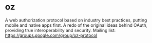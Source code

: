 oz
==

A web authorization protocol based on industry best practices, putting mobile and native apps first. A redo of the original ideas behind OAuth, providing true interoperability and security.
Mailing list: https://groups.google.com/group/oz-protocol